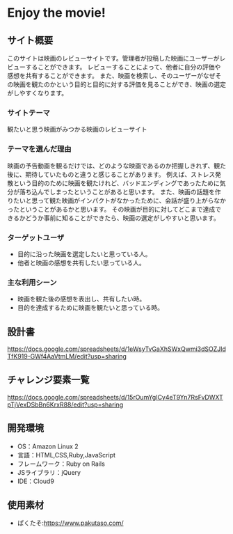# Enjoy the movie!

## サイト概要
このサイトは映画のレビューサイトです。管理者が投稿した映画にユーザーがレビューすることができます。
レビューすることによって、他者に自分の評価や感想を共有することができます。
また、映画を検索し、そのユーザーがなぜその映画を観たのかという目的と目的に対する評価を見ることができ、映画の選定がしやすくなります。

### サイトテーマ
観たいと思う映画がみつかる映画のレビューサイト

### テーマを選んだ理由
映画の予告動画を観るだけでは、どのような映画であるのか把握しきれず、観た後に、期待していたものと違うと感じることがあります。
例えば、ストレス発散という目的のために映画を観たけれど、バッドエンディングであったために気分が落ち込んでしまったということがあると思います。
また、映画の話題を作りたいと思って観た映画がインパクトがなかったために、会話が盛り上がらなかったということがあるかと思います。
その映画が目的に対してどこまで達成できるかどうか事前に知ることができたら、映画の選定がしやすいと思います。

### ターゲットユーザ
- 目的に沿った映画を選定したいと思っている人。
- 他者と映画の感想を共有したい思っている人。


### 主な利用シーン
- 映画を観た後の感想を表出し、共有したい時。
- 目的を達成するために映画を観たいと思っている時。

## 設計書
<https://docs.google.com/spreadsheets/d/1eWsyTvGaXhSWxQwmi3dSOZJldTfK919-GWf4AaVtmLM/edit?usp=sharing>

## チャレンジ要素一覧
<https://docs.google.com/spreadsheets/d/15rOumYgICy4eT9Yn7RsFvDWXTpTjVexDSbBn6KrxR88/edit?usp=sharing>

## 開発環境
- OS：Amazon Linux 2
- 言語：HTML,CSS,Ruby,JavaScript
- フレームワーク：Ruby on Rails
- JSライブラリ：jQuery
- IDE：Cloud9

## 使用素材
- ぱくたそ:https://www.pakutaso.com/

